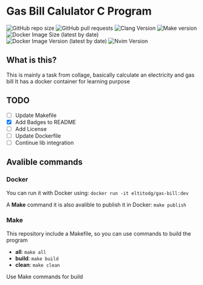 # Gas Bill Calulator C Program
![GitHub repo size](https://img.shields.io/github/repo-size/ElTitoDG/gas-bill) ![GitHub pull requests](https://img.shields.io/github/issues-pr-raw/ElTitoDG/gas-bill) ![Clang Version](https://img.shields.io/badge/Clang-13.0.1-brightgreen) ![Make version](https://img.shields.io/badge/Make-4.3-blue)
![Docker Image Size (latest by date)](https://img.shields.io/docker/image-size/eltitodg/gas-bill) ![Docker Image Version (latest by date)](https://img.shields.io/docker/v/eltitodg/gas-bill) ![Nvim Version](https://img.shields.io/badge/Nvim-AstroVim-informational)
## What is this?

This is mainly a task from collage, basically calculate an electricity and gas bill
It has a docker container for learning purpose

## TODO

- [ ] Update Makefile
- [x] Add Badges to README
- [ ] Add License
- [ ] Update Dockerfile
- [ ] Continue lib integration

## Avalible commands 

### Docker
You can run it with Docker using: 
`docker run -it eltitodg/gas-bill:dev`

A **Make** command it is also avalible to publish it in Docker: 
`make publish` 

### Make 
This repository include a Makefile, so you can use commands to build the program 
- **all**: `make all`  
- **build**: `make build`  
- **clean**: `make clean`  


Use Make commands for build 
